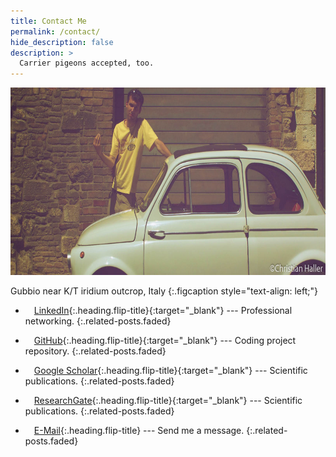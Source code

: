 ```yaml
---
title: Contact Me
permalink: /contact/
hide_description: false
description: >
  Carrier pigeons accepted, too.
---
```

<img src="/assets/img/contact/contact.jpg" style="height:300px" alt="Christian Haller contact">

Gubbio near K/T iridium outcrop, Italy
{:.figcaption style="text-align: left;"}

* <i class="icomoon icon-linkedin2"></i> [LinkedIn]{:.heading.flip-title}{:target="_blank"} --- Professional networking.
{:.related-posts.faded}

* <i class="icomoon icon-github"></i> [GitHub]{:.heading.flip-title}{:target="_blank"} --- Coding project repository.
{:.related-posts.faded}

* <i class="icomoon icon-googlescholar"></i> [Google Scholar]{:.heading.flip-title}{:target="_blank"} --- Scientific publications.
{:.related-posts.faded}

* <i class="icomoon icon-researchgate"></i> [ResearchGate]{:.heading.flip-title}{:target="_blank"} --- Scientific publications.
{:.related-posts.faded}

* <i class="icomoon icon-mail"></i> [E-Mail]{:.heading.flip-title} --- Send me a message.
{:.related-posts.faded}

[LinkedIn]: https://www.linkedin.com/in/christian-haller/
[GitHub]: https://github.com/ChristianHallerX/
[ResearchGate]: https://www.researchgate.net/profile/Christian_Haller4/
[Google Scholar]: https://scholar.google.com/citations?user=4xJhLhYAAAAJ&hl
[E-Mail]: mailto:mail&#64;christianhaller.me
